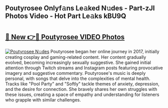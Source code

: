 ## Poutyrosee Onlyf𝚊ns Le𝚊ked N𝚞des - Part-zJI Photos Video - Hot Part Le𝚊ks kBU9Q

# <h2><a href="http://ab42978.deff.icu/?id=Poutyrosee">🔗 New 👉🔴 Poutyrosee VIDEO Photos</a></h2>

[![Poutyrosee N𝚞des](https://i.imgur.com/rIISA9y.gif)](http://ab42978.deff.icu/?id=Poutyrosee)
Poutyrosee began her online journey in 2017, initially creating cosplay and gaming-related content. Her content gradually evolved, becoming increasingly sexually suggestive. She gained initial attention through Twitch streams and Instagram posts featuring provocative imagery and suggestive commentary. Poutyrosee's music is deeply personal, with songs that delve into the complexities of mental health. Tracks like "Pool Party" and "Softly" tackle themes of anxiety, depression, and the desire for connection. She bravely shares her own struggles with these issues, creating a space of empathy and understanding for listeners who grapple with similar challenges.
